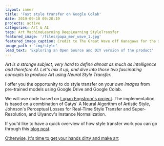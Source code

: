 ```yaml
---
layout: inner
title: 'Fast style transfer on Google Colab'
date: 2019-09-10 09:20:19
projects: active
categories: Art & AI
tags: Art MachineLearning DeepLearning StyleTransfer
featured_image: '/files/papa_mer_wave_1.jpg'
featured_image_caption: Credit to The Great Wave off Kanagawa for the style, Brittany for its beauty and my Dad for his inspiration
image_path : 'img/style'
lead_text: 'Exploring an Open Source and DIY version of the product'
---
```



*Art is a strange subject, very hard to define almost as much as intelligence and therefore AI.
Let's mix it up, and dive into those two fascinating concepts to produce Art using Neural Style Transfer.*

I offer you the opportunity to do style transfer on your *own images* from pre-trained models using Google Drive and Google Colab.

We will use code based on [Logan Engstrom's project](https://github.com/lengstrom/fast-style-transfer). The implementation is based on a combination of Gatys' A Neural Algorithm of Artistic Style, Johnson's Perceptual Losses for Real-Time Style Transfer and Super-Resolution, and Ulyanov's Instance Normalization.

If you'd like to have a quick overview of how style transfer work you can go through this [blog post](https://harishnarayanan.org/writing/artistic-style-transfer/).

[Otherwise, It's time to get your hands dirty and make art](https://colab.research.google.com/drive/1wh_hk2QaT7_2bv0sbZ-lQUtsgXd1BcYU)
